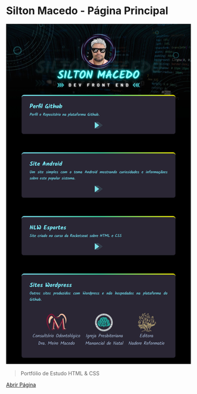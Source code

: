 # Silton Macedo - Página Principal

![Preview](./.github/tela.png)

 > Portfólio de Estudo HTML & CSS

[Abrir Página](https://siltonmacedo.github.io/)